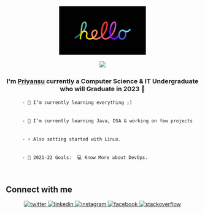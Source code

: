 <div align="center">
<img src="https://raw.githubusercontent.com/jewelmullick/DESIGNS/main/hellobyjewel.jpg" align="center" style="width: 45%" />
</div> 
<br>
<div align = "center">
<img src="https://github.com/TheDudeThatCode/TheDudeThatCode/blob/master/Assets/Hi.gif" width="29" />
</div>
  

### <div align="center">I'm [Priyansu](https://www.linkedin.com/in/priyansu1/) currently a Computer Science & IT Undergraduate who will Graduate in 2023 🚀</div>  
  

          - 🔭 I’m currently learning everything ;)  
  

          - 🌱 I’m currently learning Java, DSA & working on few projects  
  

          - ⚡ Also setting started with Linux.  
  

          - 🥅 2021-22 Goals:  💻 Know More about DevOps.  
  

<br/>  


  


## Connect with me  
<div align="center">

<a href="https://twitter.com/Priyansu2000" target="_blank">
<img src=https://img.shields.io/badge/twitter-%2300acee.svg?&style=for-the-badge&logo=twitter&logoColor=white alt=twitter style="margin-bottom: 5px;" />
</a>
<a href="https://linkedin.com/in/priyansu1" target="_blank">
<img src=https://img.shields.io/badge/linkedin-%231E77B5.svg?&style=for-the-badge&logo=linkedin&logoColor=white alt=linkedin style="margin-bottom: 5px;" />
</a>
<a href="https://instagram.com/priyansu_2002" target="_blank">
<img src=https://img.shields.io/badge/instagram-%23000000.svg?&style=for-the-badge&logo=instagram&logoColor=white alt=instagram style="margin-bottom: 5px;" />
</a>
<a href="https://www.facebook.com/priyansu.sahoo.144" target="_blank">
<img src=https://img.shields.io/badge/facebook-%232E87FB.svg?&style=for-the-badge&logo=facebook&logoColor=white alt=facebook style="margin-bottom: 5px;" />
</a>

<a href="https://stackoverflow.com/users/15277967" target="_blank">
<img src=https://img.shields.io/badge/stackoverflow-%23F28032.svg?&style=for-the-badge&logo=stackoverflow&logoColor=white alt=stackoverflow style="margin-bottom: 5px;" />
</a>  
</div>  

<br />
